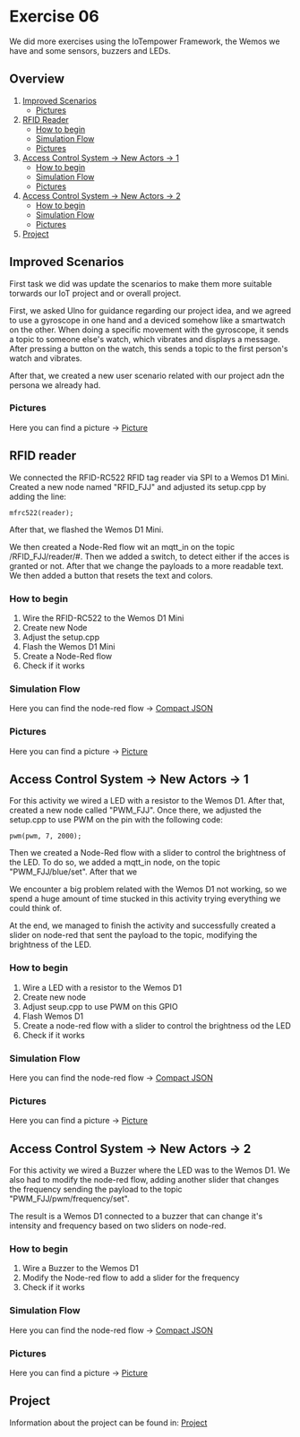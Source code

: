 # Exercise 06
We did more exercises using the IoTempower Framework, the Wemos we have and some sensors, buzzers and LEDs.


## Overview
1. [Improved Scenarios](#improved-scenarios)
	- [Pictures](#pictures)
2. [RFID Reader](#rfid-reader)
	- [How to begin](#how-to-begin)
	- [Simulation Flow](#simulation-flow)
	- [Pictures](#pictures)
3. [Access Control System -> New Actors -> 1](#access-control-system---new-actors---1)
	- [How to begin](#how-to-begin)
	- [Simulation Flow](#simulation-flow)
	- [Pictures](#pictures-1)
3. [Access Control System -> New Actors -> 2](#access-control-system---new-actors---2)
	- [How to begin](#how-to-begin-1)
	- [Simulation Flow](#simulation-flow-1)
	- [Pictures](#pictures-2)	
3. [Project](#project)

## Improved Scenarios
First task we did was update the scenarios to make them more suitable torwards our IoT project and or overall project.

First, we asked Ulno for guidance regarding our project idea, and we agreed to
use a gyroscope in one hand and a deviced somehow like a smartwatch on the other. When doing a specific movement with the gyroscope, it sends a topic to someone else's watch, which vibrates and displays a message. After pressing a button on the watch, this sends a topic to the first person's watch and vibrates.

After that, we created a new user scenario related with our project adn the persona we already had. 

### Pictures
Here you can find a picture -> [Picture](/Teamfolder/Group1/pictures/exercise06/Scenario/)

## RFID reader
We connected the RFID-RC522 RFID tag reader via SPI to a Wemos D1 Mini. Created a new node named "RFID_FJJ" and  adjusted its setup.cpp by adding the line:
	
	mfrc522(reader);

After that, we flashed the Wemos D1 Mini.

We then created a Node-Red flow wit an mqtt_in on the topic /RFID_FJJ/reader/#. Then we added a switch, to detect either if the acces is granted or not. After that we change the payloads to a more readable text. We then added a button that resets the text and colors.

### How to begin
1. Wire the RFID-RC522 to the Wemos D1 Mini
2. Create new Node
3. Adjust the setup.cpp
4. Flash the Wemos D1 Mini
5. Create a Node-Red flow
6. Check if it works

### Simulation Flow
Here you can find the node-red flow -> [Compact JSON](/Teamfolder/Group1/exercises/exercise06/RFID/flow.txt)

### Pictures
Here you can find a picture -> [Picture](/Teamfolder/Group1/pictures/exercise06/RFID%20Reader/)


## Access Control System -> New Actors -> 1
For this activity we wired a LED with a resistor to the Wemos D1. After that, created a new node called "PWM_FJJ". Once there, we adjusted the setup.cpp to use PWM on the pin with the following code:

	pwm(pwm, 7, 2000);

Then we created a Node-Red flow with a slider to control the brightness of the LED. 
To do so, we added a mqtt_in node, on the topic "PWM_FJJ/blue/set". After that we 

We encounter a big problem related with the Wemos D1 not working, so we spend a huge amount of time stucked in this activity trying everything we could think of.

At the end, we managed to finish the activity and successfully created a slider on node-red that sent the payload to the topic, modifying the brightness of the LED.

### How to begin
1. Wire a LED with a resistor to the Wemos D1
2. Create new node
3. Adjust seup.cpp to use PWM on this GPIO
4. Flash Wemos D1
5. Create a node-red flow with a slider to control the brightness od the LED
6. Check if it works

### Simulation Flow
Here you can find the node-red flow -> [Compact JSON](/Teamfolder/Group1/exercises/exercise06/LED/LED.txt)

### Pictures
Here you can find a picture -> [Picture](/Teamfolder/Group1/pictures/exercise06/LED/)

## Access Control System -> New Actors -> 2
For this activity we wired a Buzzer where the LED was to the Wemos D1. We also had to modify the node-red flow, adding another slider that changes the frequency sending the payload to the topic "PWM_FJJ/pwm/frequency/set".

The result is a Wemos D1 connected to a buzzer that can change it's intensity and frequency based on two sliders on node-red.

### How to begin
1. Wire a Buzzer to the Wemos D1
2. Modify the Node-red flow to add a slider for the frequency
2. Check if it works

### Simulation Flow
Here you can find the node-red flow -> [Compact JSON](/Teamfolder/Group1/exercises/exercise06/BUZZER/Buzzer.txt)

### Pictures
Here you can find a picture -> [Picture](/Teamfolder/Group1/pictures/exercise06/BUZZER)

## Project
Information about the project can be found in:
[Project](/Teamfolder/exercises/README.md)